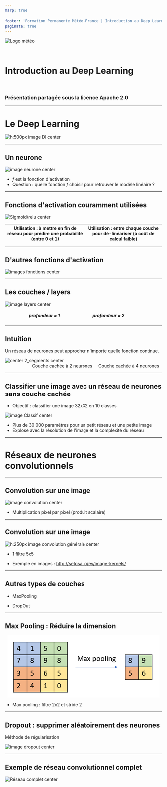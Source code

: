 ```yaml
---
marp: true

footer: 'Formation Permanente Météo-France | Introduction au Deep Learning'
paginate: true
---
```


<style>
 
.slide {
 background-color: White ;
 font: 25px arial, sans-serif; 
 position: relative;
 background-image: url('./Images/logo.png');
 background-repeat: no-repeat, repeat;
 background-position: bottom 10px left 10px;
 }

.slide a {
 color: black;
 }
 
.slide h1 {
 color: Black !important;
 } 
 
.slide h2 {
 color: SteelBlue ; 
 } 
 
 .slide h3 {
 color: LightSkyBlue ; 
 }
 
 .slide h4 { 
 color: Black; 
 }
 
 .slide h5 {
 color: Red
 }
 
img[alt~="center"] {
  display: block;
  margin: 0 auto;
}
 
</style>


![Logo météo](./Images/logo2.PNG)

<br/>

Introduction au Deep Learning
=

<br/>

### Présentation partagée sous la licence Apache 2.0

---

# Le Deep Learning 

![h:500px image Dl center](./Images/04-intro_DL/DL.PNG)

---

<!-- *page_number: true -->

## Un neurone
 
 
![image neurone center](./Images/04-intro_DL/neurone.png) 
 

* *f* est la fonction d'activation
* Question : quelle fonction *f* choisir pour retrouver le modèle linéaire ?

---


## Fonctions d'activation couramment utilisées


![Sigmoid/relu center](./Images/04-intro_DL/sigmoid_relu.PNG)

|Utilisation : à mettre en fin de réseau pour prédire une probabilité (entre 0 et 1) |Utilisation : entre chaque couche pour dé-linéariser (à coût de calcul faible)|
|:---:|:---:|

---


## D'autres fonctions d'activation 

![images fonctions center](./Images/04-intro_DL/fonction_activation.PNG) 

---


## Les couches / layers 


![image layers center](./Images/04-intro_DL/layers.PNG)

##### &nbsp;&nbsp;&nbsp;&nbsp;&nbsp;&nbsp;&nbsp;&nbsp;&nbsp;&nbsp;&nbsp;&nbsp;&nbsp;&nbsp;&nbsp;&nbsp;&nbsp;&nbsp;&nbsp;&nbsp;&nbsp;&nbsp; profondeur = 1 &nbsp;&nbsp;&nbsp;&nbsp;&nbsp;&nbsp;&nbsp;&nbsp;&nbsp;&nbsp;&nbsp;&nbsp;&nbsp;&nbsp;&nbsp;&nbsp;&nbsp;&nbsp;&nbsp;&nbsp;&nbsp;&nbsp;&nbsp;&nbsp;&nbsp;&nbsp;&nbsp;&nbsp;&nbsp;&nbsp; profondeur = 2 


---

## Intuition

Un réseau de neurones peut approcher n'importe quelle fonction continue.

![center 2_segments center](./Images/04-intro_DL/approche_courbe_segments.png)
&nbsp;&nbsp;&nbsp; &nbsp;&nbsp;&nbsp;&nbsp;&nbsp;&nbsp;&nbsp;&nbsp;&nbsp;&nbsp;&nbsp;&nbsp;&nbsp;&nbsp;&nbsp;&nbsp;&nbsp;&nbsp;Couche cachée à 2 neurones &nbsp;&nbsp;&nbsp; Couche cachée à 4 neurones

---

## Classifier une image avec un réseau de neurones sans couche cachée

+ Objectif : classifier une image 32x32 en 10 classes

![image Classif center](./Images/04-intro_DL/classif.PNG)

+ Plus de 30 000 paramètres pour un petit réseau et une petite image 
+ Explose avec la résolution de l'image et la complexité du réseau

---

# Réseaux de neurones convolutionnels


---

## Convolution sur une image 

  
![image convolution center](./Images/04-intro_DL/convolution2.PNG)

+ Multiplication pixel par pixel (produit scalaire)

---

## Convolution sur une image 

![h:250px image convolution générale center](./Images/04-intro_DL/convolution.PNG)

- 1 filtre 5x5

- Exemple en images : <http://setosa.io/ev/image-kernels/>

--- 

## Autres types de couches 

 
- MaxPooling

- DropOut

---

## Max Pooling : Réduire la dimension
![h:300px image Max-Pooling center](./Images/04-intro_DL/max_pooling.png)
* Max pooling : filtre 2x2 et stride 2

---


## Dropout : supprimer aléatoirement des neurones 

 Méthode de régularisation 

![image dropout center](./Images/04-intro_DL/dropout.PNG)

---

<!-- *page_number: true -->

## Exemple de réseau convolutionnel complet 

![Réseau complet center](./Images/04-intro_DL/réseau_complet.PNG)


